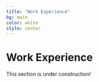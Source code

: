 ```yaml
---
title: "Work Experience"
bg: main
color: white
style: center
---
```


# Work Experience

This section is under construction!
